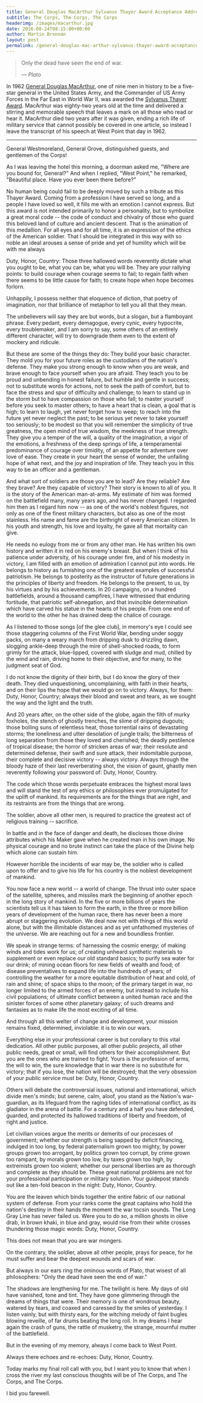```yaml
---
title: General Douglas MacArthur Sylvanus Thayer Award Acceptance Address
subtitle: The Corps, The Corps, The Corps
headerimg: /images/macarthur.jpg
date: 2016-08-24T08:15:00+00:00
author: Martin Brennan
layout: post
permalink: /general-douglas-mac-arthur-sylvanus-thayer-award-acceptance-address/
---
```


<blockquote class="hero">
<p>
Only the dead have seen the end of war.
</p>
<cite>— Plato</cite>
</blockquote>

<span class="first-letter">I</span>n 1962 [General Douglas MacArthur](https://en.wikipedia.org/wiki/Douglas_MacArthur), one of nine men in history to be a five-star general in the United States Army, and the Commander of US Army Forces in the Far East in World War II, was awarded the [Sylvanus Thayer Award](http://www.westpointaog.org/thayerward). MacArthur was eighty-two years old at the time and delivered a stirring and memorable speech that leaves a mark on all those who read or hear it. MacArthur died two years after it was given, ending a rich life of military service that cannot possibly be covered in one article, so instead I leave the transcript of his speech at West Point that day in 1962.<!--more-->

---------------

General Westmoreland, General Grove, distinguished guests, and gentlemen of the Corps!

As I was leaving the hotel this morning, a doorman asked me, "Where are you bound for, General?" And when I replied, "West Point," he remarked, "Beautiful place. Have you ever been there before?"

No human being could fail to be deeply moved by such a tribute as this Thayer Award. Coming from a profession I have served so long, and a people I have loved so well, it fills me with an emotion I cannot express. But this award is not intended primarily to honor a personality, but to symbolize a great moral code -- the code of conduct and chivalry of those who guard this beloved land of culture and ancient descent. That is the animation of this medallion. For all eyes and for all time, it is an expression of the ethics of the American soldier. That I should be integrated in this way with so noble an ideal arouses a sense of pride and yet of humility which will be with me always

Duty, Honor, Country: Those three hallowed words reverently dictate what you ought to be, what you can be, what you will be. They are your rallying points: to build courage when courage seems to fail; to regain faith when there seems to be little cause for faith; to create hope when hope becomes forlorn.

Unhappily, I possess neither that eloquence of diction, that poetry of imagination, nor that brilliance of metaphor to tell you all that they mean.

The unbelievers will say they are but words, but a slogan, but a flamboyant phrase. Every pedant, every demagogue, every cynic, every hypocrite, every troublemaker, and I am sorry to say, some others of an entirely different character, will try to downgrade them even to the extent of mockery and ridicule.

But these are some of the things they do: They build your basic character. They mold you for your future roles as the custodians of the nation's defense. They make you strong enough to know when you are weak, and brave enough to face yourself when you are afraid. They teach you to be proud and unbending in honest failure, but humble and gentle in success; not to substitute words for actions, not to seek the path of comfort, but to face the stress and spur of difficulty and challenge; to learn to stand up in the storm but to have compassion on those who fall; to master yourself before you seek to master others; to have a heart that is clean, a goal that is high; to learn to laugh, yet never forget how to weep; to reach into the future yet never neglect the past; to be serious yet never to take yourself too seriously; to be modest so that you will remember the simplicity of true greatness, the open mind of true wisdom, the meekness of true strength. They give you a temper of the will, a quality of the imagination, a vigor of the emotions, a freshness of the deep springs of life, a temperamental predominance of courage over timidity, of an appetite for adventure over love of ease. They create in your heart the sense of wonder, the unfailing hope of what next, and the joy and inspiration of life. They teach you in this way to be an officer and a gentleman.

And what sort of soldiers are those you are to lead? Are they reliable? Are they brave? Are they capable of victory? Their story is known to all of you. It is the story of the American man-at-arms. My estimate of him was formed on the battlefield many, many years ago, and has never changed. I regarded him then as I regard him now -- as one of the world's noblest figures, not only as one of the finest military characters, but also as one of the most stainless. His name and fame are the birthright of every American citizen. In his youth and strength, his love and loyalty, he gave all that mortality can give.

He needs no eulogy from me or from any other man. He has written his own history and written it in red on his enemy's breast. But when I think of his patience under adversity, of his courage under fire, and of his modesty in victory, I am filled with an emotion of admiration I cannot put into words. He belongs to history as furnishing one of the greatest examples of successful patriotism. He belongs to posterity as the instructor of future generations in the principles of liberty and freedom. He belongs to the present, to us, by his virtues and by his achievements. In 20 campaigns, on a hundred battlefields, around a thousand campfires, I have witnessed that enduring fortitude, that patriotic self-abnegation, and that invincible determination which have carved his statue in the hearts of his people. From one end of the world to the other he has drained deep the chalice of courage.

As I listened to those songs [of the glee club], in memory's eye I could see those staggering columns of the First World War, bending under soggy packs, on many a weary march from dripping dusk to drizzling dawn, slogging ankle-deep through the mire of shell-shocked roads, to form grimly for the attack, blue-lipped, covered with sludge and mud, chilled by the wind and rain, driving home to their objective, and for many, to the judgment seat of  God.

I do not know the dignity of their birth, but I do know the glory of their death. They died unquestioning, uncomplaining, with faith in their hearts, and on their lips the hope that we would go on to victory. Always, for them: Duty, Honor, Country; always their blood and sweat and tears, as we sought the way and the light and the truth.

And 20 years after, on the other side of the globe, again the filth of murky foxholes, the stench of ghostly trenches, the slime of dripping dugouts; those boiling suns of relentless heat, those torrential rains of devastating storms; the loneliness and utter desolation of jungle trails; the bitterness of long separation from those they loved and cherished; the deadly pestilence of tropical disease; the horror of stricken areas of war; their resolute and determined defense, their swift and sure attack, their indomitable purpose, their complete and decisive victory -- always victory. Always through the bloody haze of their last reverberating shot, the vision of gaunt, ghastly men reverently following your password of: Duty, Honor, Country.

The code which those words perpetuate embraces the highest moral laws and will stand the test of any ethics or philosophies ever promulgated for the uplift of mankind. Its requirements are for the things that are right, and its restraints are from the things that are wrong.

The soldier, above all other men, is required to practice the greatest act of religious training -- sacrifice.

In battle and in the face of danger and death, he discloses those divine attributes which his Maker gave when he created man in his own image. No physical courage and no brute instinct can take the place of the Divine help which alone can sustain him.

However horrible the incidents of war may be, the soldier who is called upon to offer and to give his life for his country is the noblest development of mankind.

You now face a new world -- a world of change. The thrust into outer space of the satellite, spheres, and missiles mark the beginning of another epoch in the long story of mankind. In the five or more billions of years the scientists tell us it has taken to form the earth, in the three or more billion years of development of the human race, there has never been a more abrupt or staggering evolution. We deal now not with things of this world alone, but with the illimitable distances and as yet unfathomed mysteries of the universe. We are reaching out for a new and boundless frontier.

We speak in strange terms: of harnessing the cosmic energy; of making winds and tides work for us; of creating unheard synthetic materials to supplement or even replace our old standard basics; to purify sea water for our drink; of mining ocean floors for new fields of wealth and food; of disease preventatives to expand life into the hundreds of years; of controlling the weather for a more equitable distribution of heat and cold, of rain and shine; of space ships to the moon; of the primary target in war, no longer limited to the armed forces of an enemy, but instead to include his civil populations; of ultimate conflict between a united human race and the sinister forces of some other planetary galaxy; of such dreams and fantasies as to make life the most exciting of all time.

And through all this welter of change and development, your mission remains fixed, determined, inviolable: it is to win our wars.

Everything else in your professional career is but corollary to this vital dedication. All other public purposes, all other public projects, all other public needs, great or small, will find others for their accomplishment. But you are the ones who are trained to fight. Yours is the profession of arms,  the will to win, the sure knowledge that in war there is no substitute for victory; that if you lose, the nation will be destroyed; that the very obsession of your public service must be: Duty, Honor, Country.

Others will debate the controversial issues, national and international, which divide men's minds; but serene, calm, aloof, you stand as the Nation's war-guardian, as its lifeguard from the raging tides of international conflict, as its gladiator in the arena of battle. For a century and a half you have defended, guarded, and protected its hallowed traditions of liberty and freedom, of right and justice.

Let civilian voices argue the merits or demerits of our processes of government; whether our strength is being sapped by deficit financing, indulged in too long, by federal paternalism grown too mighty, by power groups grown too arrogant, by politics grown too corrupt, by crime grown too rampant, by morals grown too low, by taxes grown too high, by extremists grown too violent; whether our personal liberties are as thorough and complete as they should be. These great national problems are not for your professional participation or military solution. Your guidepost stands out like a ten-fold beacon in the night: Duty, Honor, Country.

You are the leaven which binds together the entire fabric of our national system of defense. From your ranks come the great captains who hold the nation's destiny in their hands the moment the war tocsin sounds. The Long Gray Line has never failed us. Were you to do so, a million ghosts in olive drab, in brown khaki, in blue and gray, would rise from their white crosses thundering those magic words: Duty, Honor, Country.

This does not mean that you are war mongers.

On the contrary, the soldier, above all other people, prays for peace, for he must suffer and bear the deepest wounds and scars of war.

But always in our ears ring the ominous words of Plato, that wisest of all philosophers: "Only the dead have seen the end of war."

The shadows are lengthening for me. The twilight is here. My days of old have vanished, tone and tint. They have gone glimmering through the dreams of things that were. Their memory is one of wondrous beauty, watered by tears, and coaxed and caressed by the smiles of yesterday. I listen vainly, but with thirsty ears, for the witching melody of faint bugles blowing reveille, of far drums beating the long roll. In my dreams I hear again the crash of guns, the rattle of musketry, the strange, mournful mutter of the battlefield.

But in the evening of my memory, always I come back to West Point.

Always there echoes and re-echoes: Duty, Honor, Country.

Today marks my final roll call with you, but I want you to know that when I cross the river my last conscious thoughts will be of The Corps, and The Corps, and The Corps.

I bid you farewell.
